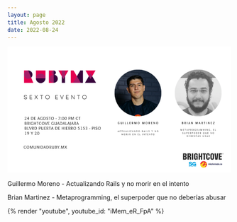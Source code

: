 ```yaml
---
layout: page
title: Agosto 2022
date: 2022-08-24
---
```


![](/images/eventos/agosto/flyer_final.png)

Guillermo Moreno - Actualizando Rails y no morir en el intento

Brian Martinez - Metaprogramming, el superpoder que no deberías abusar

{% render "youtube", youtube_id: "iMem_eR_FpA" %}
